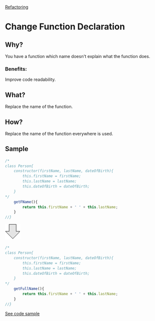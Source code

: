 [Refactoring](../../../../)

# Change Function Declaration
## Why?
You have a function which name doesn't explain what the function does.
### Benefits:
Improve code readability.
## What?
Replace the name of the function.
## How?
Replace the name of the function everywhere is used.
## Sample
```js
/*
class Person{
    constructor(firstName, lastName, dateOfBirth){
        this.firstName = firstName;
        this.lastName = lastName;
        this.dateOfBirth = dateOfBirth;
    }
*/
    getFName(){
        return this.firstName + ' ' + this.lastName;
    }
//}
```
![After refactoring](../../images/arrow.png)
```js
/*
class Person{
    constructor(firstName, lastName, dateOfBirth){
        this.firstName = firstName;
        this.lastName = lastName;
        this.dateOfBirth = dateOfBirth;
    }
*/ 
    getFullName(){
        return this.firstName + ' ' + this.lastName;
    }
//}
```

[See code sample](changeFunctionDeclaration.js)
